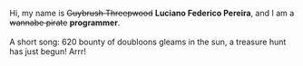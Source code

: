 Hi, my name is ~~Guybrush Threepwood~~ **Luciano Federico Pereira**, and I am a ~~wannabe pirate~~ **programmer**.<br><br>A short song: 620 bounty of doubloons gleams in the sun, a treasure hunt has just begun! Arrr!
